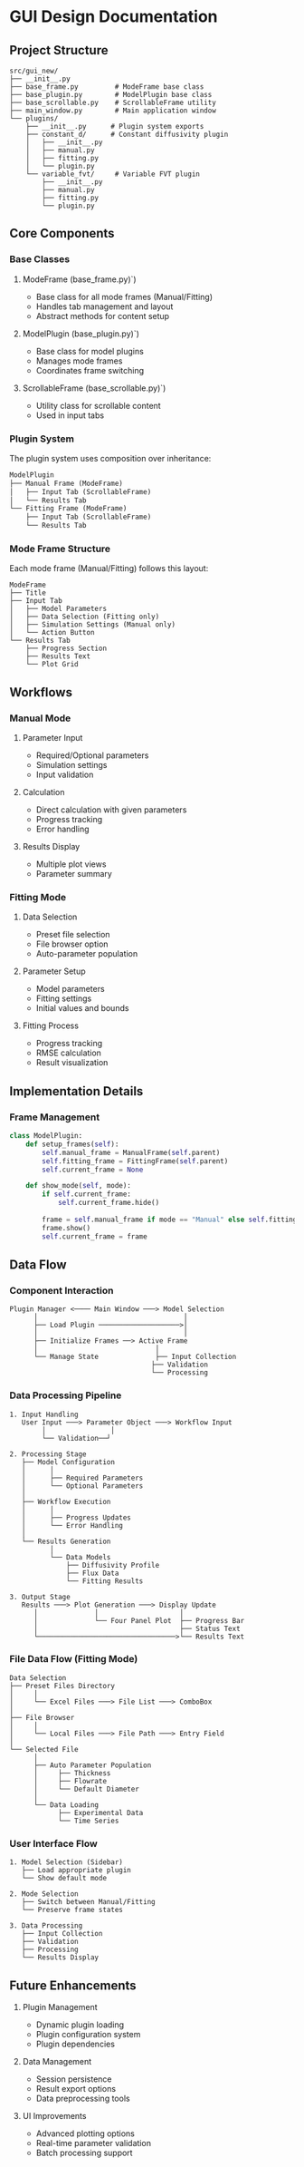 # GUI Design Documentation

## Project Structure
```
src/gui_new/
├── __init__.py
├── base_frame.py         # ModeFrame base class
├── base_plugin.py        # ModelPlugin base class
├── base_scrollable.py    # ScrollableFrame utility
├── main_window.py        # Main application window
└── plugins/
    ├── __init__.py      # Plugin system exports
    ├── constant_d/      # Constant diffusivity plugin
    │   ├── __init__.py
    │   ├── manual.py
    │   ├── fitting.py
    │   └── plugin.py
    └── variable_fvt/     # Variable FVT plugin
        ├── __init__.py
        ├── manual.py
        ├── fitting.py
        └── plugin.py
```

## Core Components

### Base Classes
1. ModeFrame (base_frame.py)`)
   - Base class for all mode frames (Manual/Fitting)
   - Handles tab management and layout
   - Abstract methods for content setup

2. ModelPlugin (base_plugin.py)`)
   - Base class for model plugins
   - Manages mode frames
   - Coordinates frame switching

3. ScrollableFrame (base_scrollable.py)`)
   - Utility class for scrollable content
   - Used in input tabs

### Plugin System
The plugin system uses composition over inheritance:

```python
ModelPlugin
├── Manual Frame (ModeFrame)
│   ├── Input Tab (ScrollableFrame)
│   └── Results Tab
└── Fitting Frame (ModeFrame)
    ├── Input Tab (ScrollableFrame)
    └── Results Tab
```

### Mode Frame Structure
Each mode frame (Manual/Fitting) follows this layout:

```
ModeFrame
├── Title
├── Input Tab
│   ├── Model Parameters
│   ├── Data Selection (Fitting only)
│   ├── Simulation Settings (Manual only)
│   └── Action Button
└── Results Tab
    ├── Progress Section
    ├── Results Text
    └── Plot Grid
```

## Workflows

### Manual Mode
1. Parameter Input
   - Required/Optional parameters
   - Simulation settings
   - Input validation

2. Calculation
   - Direct calculation with given parameters
   - Progress tracking
   - Error handling

3. Results Display
   - Multiple plot views
   - Parameter summary

### Fitting Mode
1. Data Selection
   - Preset file selection
   - File browser option
   - Auto-parameter population

2. Parameter Setup
   - Model parameters
   - Fitting settings
   - Initial values and bounds

3. Fitting Process
   - Progress tracking
   - RMSE calculation
   - Result visualization

## Implementation Details

### Frame Management
```python
class ModelPlugin:
    def setup_frames(self):
        self.manual_frame = ManualFrame(self.parent)
        self.fitting_frame = FittingFrame(self.parent)
        self.current_frame = None

    def show_mode(self, mode):
        if self.current_frame:
            self.current_frame.hide()
        
        frame = self.manual_frame if mode == "Manual" else self.fitting_frame
        frame.show()
        self.current_frame = frame
```

## Data Flow

### Component Interaction
```
Plugin Manager <──── Main Window ───> Model Selection
      │                                    │
      ├── Load Plugin ────────────────────>│
      │                                    │
      ├── Initialize Frames ──> Active Frame
      │                             │
      └── Manage State              ├── Input Collection
                                   ├── Validation
                                   └── Processing
```

### Data Processing Pipeline
```
1. Input Handling
   User Input ───> Parameter Object ───> Workflow Input
        │                │
        └── Validation──┘

2. Processing Stage
   ├── Model Configuration
   │      │
   │      ├── Required Parameters
   │      └── Optional Parameters
   │
   ├── Workflow Execution
   │      │
   │      ├── Progress Updates
   │      └── Error Handling
   │
   └── Results Generation
          │
          └── Data Models
              ├── Diffusivity Profile
              ├── Flux Data
              └── Fitting Results

3. Output Stage
   Results ───> Plot Generation ───> Display Update
      │              │                    │
      │              └── Four Panel Plot  ├── Progress Bar
      │                                   ├── Status Text
      └──────────────────────────────────>└── Results Text
```

### File Data Flow (Fitting Mode)
```
Data Selection
├── Preset Files Directory
│     │
│     └── Excel Files ───> File List ───> ComboBox
│
├── File Browser
│     │
│     └── Local Files ───> File Path ───> Entry Field
│
└── Selected File
      │
      ├── Auto Parameter Population
      │     ├── Thickness
      │     ├── Flowrate
      │     └── Default Diameter
      │
      └── Data Loading
            ├── Experimental Data
            └── Time Series
```

### User Interface Flow
```
1. Model Selection (Sidebar)
   ├── Load appropriate plugin
   └── Show default mode

2. Mode Selection
   ├── Switch between Manual/Fitting
   └── Preserve frame states

3. Data Processing
   ├── Input Collection
   ├── Validation
   ├── Processing
   └── Results Display
```

## Future Enhancements

1. Plugin Management
   - Dynamic plugin loading
   - Plugin configuration system
   - Plugin dependencies

2. Data Management
   - Session persistence
   - Result export options
   - Data preprocessing tools

3. UI Improvements
   - Advanced plotting options
   - Real-time parameter validation
   - Batch processing support

